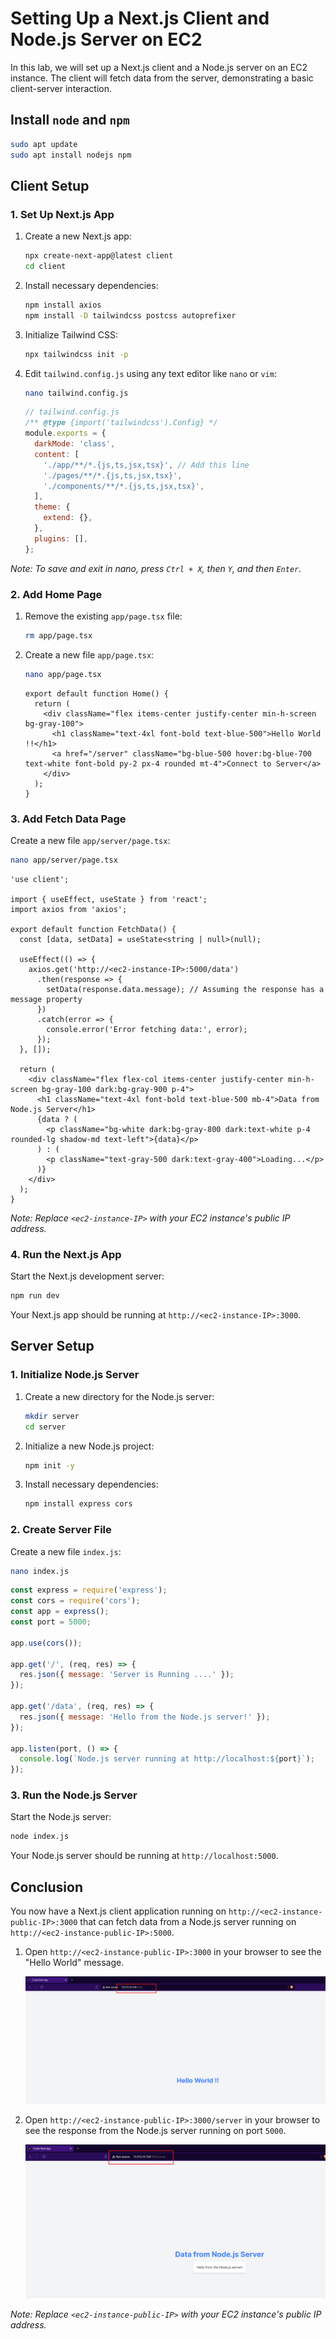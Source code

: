# Setting Up a Next.js Client and Node.js Server on EC2

In this lab, we will set up a Next.js client and a Node.js server on an EC2 instance. The client will fetch data from the server, demonstrating a basic client-server interaction.

## Install `node` and `npm`

```sh
sudo apt update
sudo apt install nodejs npm
```

## Client Setup

### 1. Set Up Next.js App

1. Create a new Next.js app:

    ```bash
    npx create-next-app@latest client
    cd client
    ```

2. Install necessary dependencies:

    ```bash
    npm install axios
    npm install -D tailwindcss postcss autoprefixer
    ```

3. Initialize Tailwind CSS:

    ```bash
    npx tailwindcss init -p
    ```

4. Edit `tailwind.config.js` using any text editor like `nano` or `vim`:

    ```sh
    nano tailwind.config.js
    ```

    ```javascript
    // tailwind.config.js
    /** @type {import('tailwindcss').Config} */
    module.exports = {
      darkMode: 'class',
      content: [
        './app/**/*.{js,ts,jsx,tsx}', // Add this line
        './pages/**/*.{js,ts,jsx,tsx}',
        './components/**/*.{js,ts,jsx,tsx}',
      ],
      theme: {
        extend: {},
      },
      plugins: [],
    };
    ```

*Note: To save and exit in nano, press `Ctrl + X`, then `Y`, and then `Enter`.*

### 2. Add Home Page

1. Remove the existing `app/page.tsx` file:

    ```sh
    rm app/page.tsx
    ```

2. Create a new file `app/page.tsx`:

    ```sh
    nano app/page.tsx
    ```

    ```tsx
    export default function Home() {
      return (
        <div className="flex items-center justify-center min-h-screen bg-gray-100">
          <h1 className="text-4xl font-bold text-blue-500">Hello World !!</h1>
          <a href="/server" className="bg-blue-500 hover:bg-blue-700 text-white font-bold py-2 px-4 rounded mt-4">Connect to Server</a>
        </div>
      );
    }
    ```

### 3. Add Fetch Data Page

Create a new file `app/server/page.tsx`:

```sh
nano app/server/page.tsx
```

```tsx
'use client';

import { useEffect, useState } from 'react';
import axios from 'axios';

export default function FetchData() {
  const [data, setData] = useState<string | null>(null);

  useEffect(() => {
    axios.get('http://<ec2-instance-IP>:5000/data')
      .then(response => {
        setData(response.data.message); // Assuming the response has a message property
      })
      .catch(error => {
        console.error('Error fetching data:', error);
      });
  }, []);

  return (
    <div className="flex flex-col items-center justify-center min-h-screen bg-gray-100 dark:bg-gray-900 p-4">
      <h1 className="text-4xl font-bold text-blue-500 mb-4">Data from Node.js Server</h1>
      {data ? (
        <p className="bg-white dark:bg-gray-800 dark:text-white p-4 rounded-lg shadow-md text-left">{data}</p>
      ) : (
        <p className="text-gray-500 dark:text-gray-400">Loading...</p>
      )}
    </div>
  );
}
```

*Note: Replace `<ec2-instance-IP>` with your EC2 instance's public IP address.*

### 4. Run the Next.js App

Start the Next.js development server:

```bash
npm run dev
```

Your Next.js app should be running at `http://<ec2-instance-IP>:3000`.


## Server Setup

### 1. Initialize Node.js Server

1. Create a new directory for the Node.js server:

    ```bash
    mkdir server
    cd server
    ```

2. Initialize a new Node.js project:

    ```bash
    npm init -y
    ```

3. Install necessary dependencies:

    ```bash
    npm install express cors
    ```

### 2. Create Server File

Create a new file `index.js`:

```sh
nano index.js
```

```javascript
const express = require('express');
const cors = require('cors');
const app = express();
const port = 5000;

app.use(cors());

app.get('/', (req, res) => {
  res.json({ message: 'Server is Running ....' });
});

app.get('/data', (req, res) => {
  res.json({ message: 'Hello from the Node.js server!' });
});

app.listen(port, () => {
  console.log(`Node.js server running at http://localhost:${port}`);
});
```

### 3. Run the Node.js Server

Start the Node.js server:

```bash
node index.js
```

Your Node.js server should be running at `http://localhost:5000`.

## Conclusion

You now have a Next.js client application running on `http://<ec2-instance-public-IP>:3000` that can fetch data from a Node.js server running on `http://<ec2-instance-public-IP>:5000`.

1. Open `http://<ec2-instance-public-IP>:3000` in your browser to see the "Hello World" message.

    ![Hello World](./images/1.png)

2. Open `http://<ec2-instance-public-IP>:3000/server` in your browser to see the response from the Node.js server running on port `5000`.

    ![Node.js Response](./images/2.png)

*Note: Replace `<ec2-instance-public-IP>` with your EC2 instance's public IP address.*